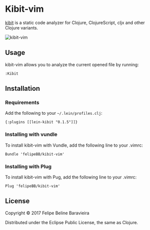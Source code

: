 # Kibit-vim

[kibit](https://github.com/jonase/kibit) is a static code analyzer for Clojure, ClojureScript, cljx and other Clojure variants.


![kibit-vim](https://user-images.githubusercontent.com/5730881/30007606-ea4ca390-90e8-11e7-8a23-48b741416c0f.png)

## Usage

kibit-vim allows you to analyze the current opened file by running:

`:Kibit`


## Installation

### Requirements

Add the following to your `~/.lein/profiles.clj`:

`{:plugins [[lein-kibit "0.1.5"]]}`

### Installing with vundle

To install kibit-vim with Vundle, add the following line to your .vimrc:

`Bundle 'felipeBB/kibit-vim'`


### Installing with Plug

To install kibit-vim with Pug, add the following line to your .vimrc:

`Plug 'felipeBB/kibit-vim'`

## License

Copyright © 2017 Felipe Beline Baravieira

Distributed under the Eclipse Public License, the same as Clojure.
